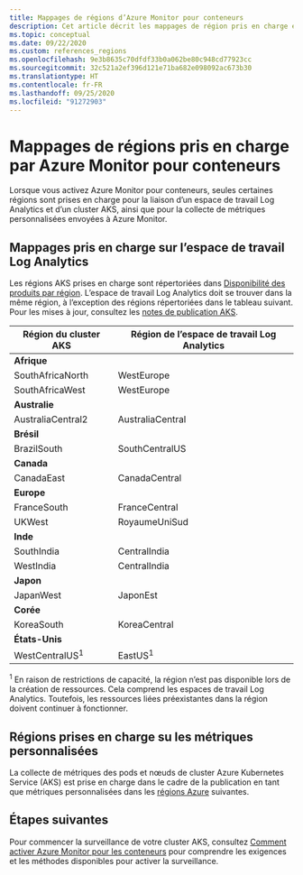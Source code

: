 ```yaml
---
title: Mappages de régions d’Azure Monitor pour conteneurs
description: Cet article décrit les mappages de région pris en charge entre Azure Monitor pour conteneurs, l’espace de travail Log Analytics et les métriques personnalisées.
ms.topic: conceptual
ms.date: 09/22/2020
ms.custom: references_regions
ms.openlocfilehash: 9e3b8635c70dfdf33b0a062be80c948cd77923cc
ms.sourcegitcommit: 32c521a2ef396d121e71ba682e098092ac673b30
ms.translationtype: HT
ms.contentlocale: fr-FR
ms.lasthandoff: 09/25/2020
ms.locfileid: "91272903"
---
```

# <a name="region-mappings-supported-by-azure-monitor-for-containers"></a>Mappages de régions pris en charge par Azure Monitor pour conteneurs

 Lorsque vous activez Azure Monitor pour conteneurs, seules certaines régions sont prises en charge pour la liaison d’un espace de travail Log Analytics et d’un cluster AKS, ainsi que pour la collecte de métriques personnalisées envoyées à Azure Monitor.

## <a name="log-analytics-workspace-supported-mappings"></a>Mappages pris en charge sur l’espace de travail Log Analytics

Les régions AKS prises en charge sont répertoriées dans [Disponibilité des produits par région](https://azure.microsoft.com/global-infrastructure/services/?products=kubernetes-service). L’espace de travail Log Analytics doit se trouver dans la même région, à l’exception des régions répertoriées dans le tableau suivant. Pour les mises à jour, consultez les [notes de publication AKS](https://github.com/Azure/AKS/releases).


|**Région du cluster AKS** | **Région de l’espace de travail Log Analytics** |
|-----------------------|------------------------------------|
|**Afrique** | |
|SouthAfricaNorth |WestEurope |
|SouthAfricaWest |WestEurope |
|**Australie** | |
|AustraliaCentral2 |AustraliaCentral |
|**Brésil** | |
|BrazilSouth | SouthCentralUS |
|**Canada** ||
|CanadaEast |CanadaCentral |
|**Europe** | |
|FranceSouth |FranceCentral |
|UKWest |RoyaumeUniSud |
|**Inde** | |
|SouthIndia |CentralIndia |
|WestIndia |CentralIndia |
|**Japon** | |
|JapanWest |JaponEst |
|**Corée** | |
|KoreaSouth |KoreaCentral |
|**États-Unis** | |
|WestCentralUS<sup>1</sup>|EastUS<sup>1</sup>|


<sup>1</sup> En raison de restrictions de capacité, la région n’est pas disponible lors de la création de ressources. Cela comprend les espaces de travail Log Analytics. Toutefois, les ressources liées préexistantes dans la région doivent continuer à fonctionner.

## <a name="custom-metrics-supported-regions"></a>Régions prises en charge su les métriques personnalisées

La collecte de métriques des pods et nœuds de cluster Azure Kubernetes Service (AKS) est prise en charge dans le cadre de la publication en tant que métriques personnalisées dans les [régions Azure](../platform/metrics-custom-overview.md#supported-regions) suivantes.

## <a name="next-steps"></a>Étapes suivantes

Pour commencer la surveillance de votre cluster AKS, consultez [Comment activer Azure Monitor pour les conteneurs](container-insights-onboard.md) pour comprendre les exigences et les méthodes disponibles pour activer la surveillance.  

